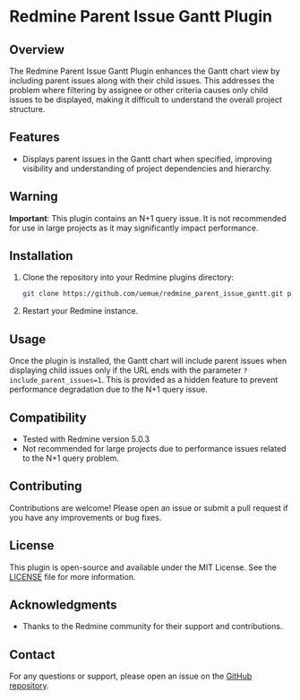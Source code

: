 # Redmine Parent Issue Gantt Plugin

## Overview

The Redmine Parent Issue Gantt Plugin enhances the Gantt chart view by including parent issues along with their child issues. This addresses the problem where filtering by assignee or other criteria causes only child issues to be displayed, making it difficult to understand the overall project structure.

## Features

- Displays parent issues in the Gantt chart when specified, improving visibility and understanding of project dependencies and hierarchy.

## Warning

**Important**: This plugin contains an N+1 query issue. It is not recommended for use in large projects as it may significantly impact performance.

## Installation

1. Clone the repository into your Redmine plugins directory:

   ```sh
   git clone https://github.com/uemue/redmine_parent_issue_gantt.git plugins/redmine_parent_issue_gantt
   ```

2. Restart your Redmine instance.

## Usage

Once the plugin is installed, the Gantt chart will include parent issues when displaying child issues only if the URL ends with the parameter `?include_parent_issues=1`. This is provided as a hidden feature to prevent performance degradation due to the N+1 query issue.

## Compatibility

- Tested with Redmine version 5.0.3
- Not recommended for large projects due to performance issues related to the N+1 query problem.

## Contributing

Contributions are welcome! Please open an issue or submit a pull request if you have any improvements or bug fixes.

## License

This plugin is open-source and available under the MIT License. See the [LICENSE](LICENSE) file for more information.

## Acknowledgments

- Thanks to the Redmine community for their support and contributions.

## Contact

For any questions or support, please open an issue on the [GitHub repository](https://github.com/uemue/redmine_parent_issue_gantt).

